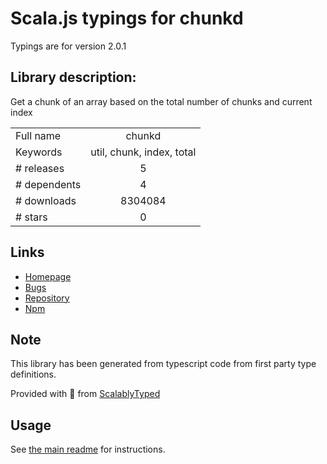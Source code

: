 
# Scala.js typings for chunkd

Typings are for version 2.0.1

## Library description:
Get a chunk of an array based on the total number of chunks and current index

|                    |                 |
| ------------------ | :-------------: |
| Full name          | chunkd |
| Keywords           | util, chunk, index, total |
| # releases         | 5 |
| # dependents       | 4 |
| # downloads        | 8304084 |
| # stars            | 0 |

## Links
- [Homepage](https://github.com/jamiebuilds/chunkd#readme)
- [Bugs](https://github.com/jamiebuilds/chunkd/issues)
- [Repository](https://github.com/jamiebuilds/chunkd)
- [Npm](https://www.npmjs.com/package/chunkd)
    


## Note
This library has been generated from typescript code from first party type definitions.

Provided with :purple_heart: from [ScalablyTyped](https://github.com/oyvindberg/ScalablyTyped)

## Usage
See [the main readme](../../readme.md) for instructions.


